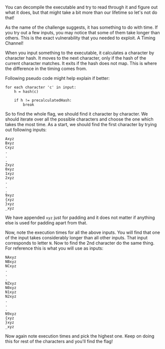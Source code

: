 You can decompile the executable and try to read through it and figure out what it does, but that might take a bit more than our lifetime so let's not do that!

As the name of the challenge suggests, it has something to do with time. If you try out a few inputs, you may notice that some of them take longer than others. This is the exact vulnerability that you needed to exploit. A Timing Channel!

When you input something to the executable, it calculates a character by character hash. It moves to the next character, only if the hash of the current character matches. It exits if the hash does not map. This is where the difference in the timing comes from.

Following pseudo code might help explain if better:
```
for each character 'c' in input:
    h = hash(c)

    if h != precalculatedHash:
        break
```

So to find the whole flag, we should find it character by character. We should iterate over all the possible characters and choose the one which takes the most time. As a start, we should find the first character by trying out following inputs:
```
Axyz
Bxyz
Cxyz
.
.
.
Zxyz
0xyz
1xyz
2xyz
.
.
.
9xyz
{xyz
}xyz
_xyz
```
We have appended `xyz` just for padding and it does not matter if anything else is used for padding apart from that.

Now, note the execution times for all the above inputs. You will find that one of the input takes considerably longer than all other inputs. That input corresponds to letter `N`. Now to find the 2nd character do the same thing. For reference this is what you will use as inputs:
```
NAxyz
NBxyz
NCxyz
.
.
.
NZxyz
N0xyz
N1xyz
N2xyz
.
.
.
N9xyz
{xyz
}xyz
_xyz
```
Now again note execution times and pick the highest one. Keep on doing this for rest of the characters and you'll find the flag!
